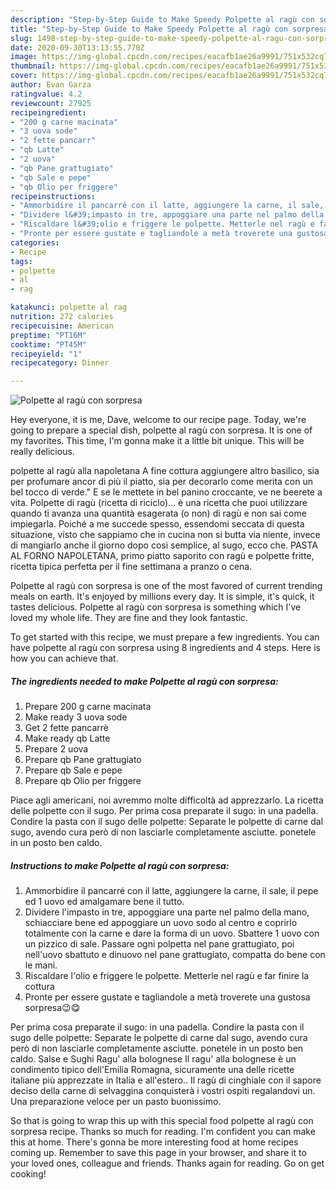 ```yaml
---
description: "Step-by-Step Guide to Make Speedy Polpette al ragù con sorpresa"
title: "Step-by-Step Guide to Make Speedy Polpette al ragù con sorpresa"
slug: 1498-step-by-step-guide-to-make-speedy-polpette-al-ragu-con-sorpresa
date: 2020-09-30T13:13:55.770Z
image: https://img-global.cpcdn.com/recipes/eacafb1ae26a9991/751x532cq70/polpette-al-ragu-con-sorpresa-recipe-main-photo.jpg
thumbnail: https://img-global.cpcdn.com/recipes/eacafb1ae26a9991/751x532cq70/polpette-al-ragu-con-sorpresa-recipe-main-photo.jpg
cover: https://img-global.cpcdn.com/recipes/eacafb1ae26a9991/751x532cq70/polpette-al-ragu-con-sorpresa-recipe-main-photo.jpg
author: Evan Garza
ratingvalue: 4.2
reviewcount: 27925
recipeingredient:
- "200 g carne macinata"
- "3 uova sode"
- "2 fette pancarr"
- "qb Latte"
- "2 uova"
- "qb Pane grattugiato"
- "qb Sale e pepe"
- "qb Olio per friggere"
recipeinstructions:
- "Ammorbidire il pancarré con il latte, aggiungere la carne, il sale, il pepe ed 1 uovo ed amalgamare bene il tutto."
- "Dividere l&#39;impasto in tre, appoggiare una parte nel palmo della mano, schiacciare bene ed appoggiare un uovo sodo al centro e coprirlo totalmente con la carne e dare la forma di un uovo. Sbattere 1 uovo con un pizzico di sale. Passare ogni polpetta nel pane grattugiato, poi nell&#39;uovo sbattuto e dinuovo nel pane grattugiato, compatta do bene con le mani."
- "Riscaldare l&#39;olio e friggere le polpette. Metterle nel ragù e far finire la cottura"
- "Pronte per essere gustate e tagliandole a metà troverete una gustosa sorpresa😉😋"
categories:
- Recipe
tags:
- polpette
- al
- rag

katakunci: polpette al rag 
nutrition: 272 calories
recipecuisine: American
preptime: "PT16M"
cooktime: "PT45M"
recipeyield: "1"
recipecategory: Dinner

---
```



![Polpette al ragù con sorpresa](https://img-global.cpcdn.com/recipes/eacafb1ae26a9991/751x532cq70/polpette-al-ragu-con-sorpresa-recipe-main-photo.jpg)

Hey everyone, it is me, Dave, welcome to our recipe page. Today, we're going to prepare a special dish, polpette al ragù con sorpresa. It is one of my favorites. This time, I'm gonna make it a little bit unique. This will be really delicious.

polpette al ragù alla napoletana A fine cottura aggiungere altro basilico, sia per profumare ancor di più il piatto, sia per decorarlo come merita con un bel tocco di verde.&#34; E se le mettete in bel panino croccante, ve ne beerete a vita. Polpette di ragù (ricetta di riciclo)… è una ricetta che puoi utilizzare quando ti avanza una quantità esagerata (o non) di ragù e non sai come impiegarla. Poiché a me succede spesso, essendomi seccata di questa situazione, visto che sappiamo che in cucina non si butta via niente, invece di mangiarlo anche il giorno dopo così semplice, al sugo, ecco che. PASTA AL FORNO NAPOLETANA, primo piatto saporito con ragù e polpette fritte, ricetta tipica perfetta per il fine settimana a pranzo o cena.

Polpette al ragù con sorpresa is one of the most favored of current trending meals on earth. It's enjoyed by millions every day. It is simple, it's quick, it tastes delicious. Polpette al ragù con sorpresa is something which I've loved my whole life. They are fine and they look fantastic.


To get started with this recipe, we must prepare a few ingredients. You can have polpette al ragù con sorpresa using 8 ingredients and 4 steps. Here is how you can achieve that.

<!--inarticleads1-->

##### The ingredients needed to make Polpette al ragù con sorpresa:

1. Prepare 200 g carne macinata
1. Make ready 3 uova sode
1. Get 2 fette pancarrè
1. Make ready qb Latte
1. Prepare 2 uova
1. Prepare qb Pane grattugiato
1. Prepare qb Sale e pepe
1. Prepare qb Olio per friggere


Piace agli americani, noi avremmo molte difficoltà ad apprezzarlo. La ricetta delle polpette con il sugo. Per prima cosa preparate il sugo: in una padella. Condire la pasta con il sugo delle polpette: Separate le polpette di carne dal sugo, avendo cura però di non lasciarle completamente asciutte. ponetele in un posto ben caldo. 

<!--inarticleads2-->

##### Instructions to make Polpette al ragù con sorpresa:

1. Ammorbidire il pancarré con il latte, aggiungere la carne, il sale, il pepe ed 1 uovo ed amalgamare bene il tutto.
1. Dividere l&#39;impasto in tre, appoggiare una parte nel palmo della mano, schiacciare bene ed appoggiare un uovo sodo al centro e coprirlo totalmente con la carne e dare la forma di un uovo. Sbattere 1 uovo con un pizzico di sale. Passare ogni polpetta nel pane grattugiato, poi nell&#39;uovo sbattuto e dinuovo nel pane grattugiato, compatta do bene con le mani.
1. Riscaldare l&#39;olio e friggere le polpette. Metterle nel ragù e far finire la cottura
1. Pronte per essere gustate e tagliandole a metà troverete una gustosa sorpresa😉😋


Per prima cosa preparate il sugo: in una padella. Condire la pasta con il sugo delle polpette: Separate le polpette di carne dal sugo, avendo cura però di non lasciarle completamente asciutte. ponetele in un posto ben caldo. Salse e Sughi Ragu&#39; alla bolognese Il ragu&#39; alla bolognese è un condimento tipico dell&#39;Emilia Romagna, sicuramente una delle ricette italiane più apprezzate in Italia e all&#39;estero.. Il ragù di cinghiale con il sapore deciso della carne di selvaggina conquisterà i vostri ospiti regalandovi un. Una preparazione veloce per un pasto buonissimo. 

So that is going to wrap this up with this special food polpette al ragù con sorpresa recipe. Thanks so much for reading. I'm confident you can make this at home. There's gonna be more interesting food at home recipes coming up. Remember to save this page in your browser, and share it to your loved ones, colleague and friends. Thanks again for reading. Go on get cooking!
